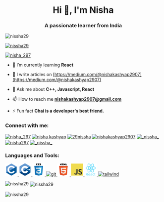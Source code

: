 <h1 align="center">Hi 👋, I'm Nisha</h1>
<h3 align="center">A passionate learner from India</h3>

<p align="left"> <img src="https://komarev.com/ghpvc/?username=nissha29&label=Profile%20views&color=0e75b6&style=flat" alt="nissha29" /> </p>

<p align="left"> <a href="https://github.com/ryo-ma/github-profile-trophy"><img src="https://github-profile-trophy.vercel.app/?username=nissha29" alt="nissha29" /></a> </p>

<p align="left"> <a href="https://twitter.com/nisha_297" target="blank"><img src="https://img.shields.io/twitter/follow/nisha_297?logo=twitter&style=for-the-badge" alt="nisha_297" /></a> </p>

- 🌱 I’m currently learning **React**

- 📝 I write articles on [https://medium.com/@nishakashyap2907](https://medium.com/@nishakashyap2907)

- 💬 Ask me about **C++, Javascript, React**

- 📫 How to reach me **nishakashyap2907@gmail.com**

- ⚡ Fun fact **Chai is a developer's best friend.**

<h3 align="left">Connect with me:</h3>
<p align="left">
<a href="https://twitter.com/nisha_297" target="blank"><img align="center" src="https://raw.githubusercontent.com/rahuldkjain/github-profile-readme-generator/master/src/images/icons/Social/twitter.svg" alt="nisha_297" height="30" width="40" /></a>
<a href="https://linkedin.com/in/nisha kashyap" target="blank"><img align="center" src="https://raw.githubusercontent.com/rahuldkjain/github-profile-readme-generator/master/src/images/icons/Social/linked-in-alt.svg" alt="nisha kashyap" height="30" width="40" /></a>
<a href="https://instagram.com/29nissha" target="blank"><img align="center" src="https://raw.githubusercontent.com/rahuldkjain/github-profile-readme-generator/master/src/images/icons/Social/instagram.svg" alt="29nissha" height="30" width="40" /></a>
<a href="https://medium.com/Nisha" target="blank"><img align="center" src="https://raw.githubusercontent.com/rahuldkjain/github-profile-readme-generator/master/src/images/icons/Social/medium.svg" alt="nishakashyap2907" height="30" width="40" /></a>
<a href="https://www.leetcode.com/_nissha_" target="blank"><img align="center" src="https://raw.githubusercontent.com/rahuldkjain/github-profile-readme-generator/master/src/images/icons/Social/leet-code.svg" alt="_nissha_" height="30" width="40" /></a>
<a href="https://auth.geeksforgeeks.org/user/nisha297" target="blank"><img align="center" src="https://raw.githubusercontent.com/rahuldkjain/github-profile-readme-generator/master/src/images/icons/Social/geeks-for-geeks.svg" alt="nisha297" height="30" width="40" /></a>
<a href="https://discord.gg/_nissha_" target="blank"><img align="center" src="https://raw.githubusercontent.com/rahuldkjain/github-profile-readme-generator/master/src/images/icons/Social/discord.svg" alt="_nissha_" height="30" width="40" /></a>
</p>

<h3 align="left">Languages and Tools:</h3>
<p align="left"> <a href="https://www.cprogramming.com/" target="_blank" rel="noreferrer"> <img src="https://raw.githubusercontent.com/devicons/devicon/master/icons/c/c-original.svg" alt="c" width="40" height="40"/> </a> <a href="https://www.w3schools.com/cpp/" target="_blank" rel="noreferrer"> <img src="https://raw.githubusercontent.com/devicons/devicon/master/icons/cplusplus/cplusplus-original.svg" alt="cplusplus" width="40" height="40"/> </a> <a href="https://www.w3schools.com/css/" target="_blank" rel="noreferrer"> <img src="https://raw.githubusercontent.com/devicons/devicon/master/icons/css3/css3-original-wordmark.svg" alt="css3" width="40" height="40"/> </a> <a href="https://git-scm.com/" target="_blank" rel="noreferrer"> <img src="https://www.vectorlogo.zone/logos/git-scm/git-scm-icon.svg" alt="git" width="40" height="40"/> </a> <a href="https://www.w3.org/html/" target="_blank" rel="noreferrer"> <img src="https://raw.githubusercontent.com/devicons/devicon/master/icons/html5/html5-original-wordmark.svg" alt="html5" width="40" height="40"/> </a> <a href="https://developer.mozilla.org/en-US/docs/Web/JavaScript" target="_blank" rel="noreferrer"> <img src="https://raw.githubusercontent.com/devicons/devicon/master/icons/javascript/javascript-original.svg" alt="javascript" width="40" height="40"/> </a> <a href="https://reactjs.org/" target="_blank" rel="noreferrer"> <img src="https://raw.githubusercontent.com/devicons/devicon/master/icons/react/react-original-wordmark.svg" alt="react" width="40" height="40"/> </a> <a href="https://tailwindcss.com/" target="_blank" rel="noreferrer"> <img src="https://www.vectorlogo.zone/logos/tailwindcss/tailwindcss-icon.svg" alt="tailwind" width="40" height="40"/> </a> </p>

<p><img align="left" src="https://github-readme-stats.vercel.app/api/top-langs?username=nissha29&show_icons=true&locale=en&layout=compact" alt="nissha29" /></p>

<p>&nbsp;<img align="center" src="https://github-readme-stats.vercel.app/api?username=nissha29&show_icons=true&locale=en" alt="nissha29" /></p>

<p><img align="center" src="https://github-readme-streak-stats.herokuapp.com/?user=nissha29&" alt="nissha29" /></p>
